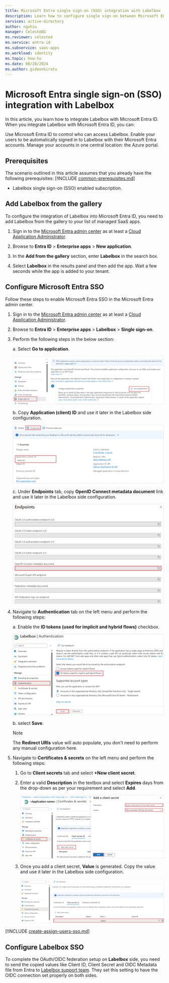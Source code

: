 ```yaml
---
title: Microsoft Entra single sign-on (SSO) integration with Labelbox
description: Learn how to configure single sign-on between Microsoft Entra and Labelbox.
services: active-directory
author: nguhiu
manager: CelesteDG
ms.reviewer: celested
ms.service: entra-id
ms.subservice: saas-apps
ms.workload: identity
ms.topic: how-to
ms.date: 08/28/2024
ms.author: gideonkiratu
---
```


# Microsoft Entra single sign-on (SSO) integration with Labelbox

In this article,  you learn how to integrate Labelbox with Microsoft Entra ID. When you integrate Labelbox with Microsoft Entra ID, you can:

Use Microsoft Entra ID to control who can access Labelbox.
Enable your users to be automatically signed in to Labelbox with their Microsoft Entra accounts.
Manage your accounts in one central location: the Azure portal.

## Prerequisites
The scenario outlined in this article assumes that you already have the following prerequisites:
[!INCLUDE [common-prerequisites.md](~/identity/saas-apps/includes/common-prerequisites.md)]
* Labelbox single sign-on (SSO) enabled subscription.

## Add Labelbox from the gallery

To configure the integration of Labelbox into Microsoft Entra ID, you need to add Labelbox from the gallery to your list of managed SaaS apps.

1. Sign in to the [Microsoft Entra admin center](https://entra.microsoft.com) as at least a [Cloud Application Administrator](~/identity/role-based-access-control/permissions-reference.md#cloud-application-administrator).

1. Browse to **Entra ID** > **Enterprise apps** > **New application**.

1. In the **Add from the gallery** section, enter **Labelbox** in the search box.

1. Select **Labelbox** in the results panel and then add the app. Wait a few seconds while the app is added to your tenant.

## Configure Microsoft Entra SSO

Follow these steps to enable Microsoft Entra SSO in the Microsoft Entra admin center.

1. Sign in to the [Microsoft Entra admin center](https://entra.microsoft.com) as at least a [Cloud Application Administrator](~/identity/role-based-access-control/permissions-reference.md#cloud-application-administrator).

1. Browse to **Entra ID** > **Enterprise apps** > **Labelbox** > **Single sign-on**.

1. Perform the following steps in the below section:

    a. Select **Go to application**.

    ![Screenshot showing the identity configuration.](common/go-to-application.png "Identity")

    b. Copy **Application (client) ID** and use it later in the Labelbox side configuration.

    ![Screenshot of application client values.](common/application-id.png "Values")

    c. Under **Endpoints** tab, copy **OpenID Connect metadata document** link and use it later in the Labelbox side configuration.
    
    ![Screenshot of showing the endpoints on tab.](common/endpoints.png "Tab")

1. Navigate to **Authentication** tab on the left menu and perform the following steps:

    a. Enable the **ID tokens (used for implicit and hybrid flows)** checkbox.

    ![Screenshot showing the Access tokens.](./media/labelbox-tutorial/access-token.png "Tokens")

    b. select **Save**.

    >[!NOTE]
    > The **Redirect URIs** value will auto populate, you don't need to perform any manual configuration here.

1. Navigate to **Certificates & secrets** on the left menu and perform the following steps:

    1. Go to **Client secrets** tab and select **+New client secret**.
    1. Enter a valid **Description** in the textbox and select **Expires** days from the drop-down as per your requirement and select **Add**.

        ![Screenshot showing the client secrets value.](common/client-secret.png "Days")

    1. Once you add a client secret, **Value** is generated. Copy the value and use it later in the Labelbox side configuration.

        ![Screenshot showing how to add a client secret.](common/client.png "Secret")

[!INCLUDE [create-assign-users-sso.md](~/identity/saas-apps/includes/create-assign-users-sso.md)]

## Configure Labelbox SSO

To complete the OAuth/OIDC federation setup on **Labelbox** side, you need to send the copied values like Client ID, Client Secret and OIDC Metadata file from Entra to [Labelbox support team](mailto:support@labelbox.com). They set this setting to have the OIDC connection set properly on both sides.